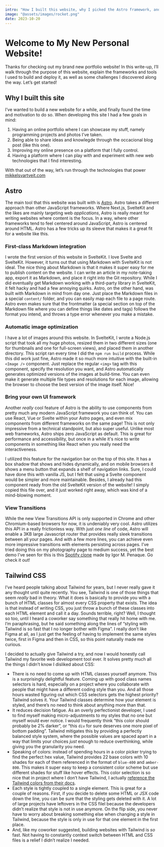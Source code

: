 ```yaml
---
intro: "How I built this website, why I picked the Astro framework, and the reason Tailwind is the best way to write CSS in 2023!"
image: "@assets/images/rocket.png"
date: 2023-10-20
---
```


# Welcome to My New Personal Website!

Thanks for checking out my brand new portfolio website! In this write-up, I’ll walk through the purpose of this website, explain the frameworks and tools I used to build and deploy it, as well as some challenges I discovered along the way. Let’s get started!

## Why I built this site

I’ve wanted to build a new website for a while, and finally found the time and motivation to do so. When developing this site I had a few goals in mind:

1. Having an online portfolio where I can showcase my stuff, namely programming projects and photos I’ve taken.
2. Being able to share ideas and knowlegde through the occacional blog post (like this one).
3. Improving my online presence on a platform that I fully control.
4. Having a platform where I can play with and experiment with new web technologies that I find interesting.

With that out of the way, let’s run through the technologies that power [mikkelsvartveit.com](https://mikkelsvartveit.com)

## Astro

The main tool that this website was built with is [Astro](https://astro.build). Astro takes a different approach than other JavaScript frameworks. Where Next.js, SvelteKit and the likes are mainly targeting web _applications_, Astro is really meant for writing websites where content is the focus. In a way, where other frameworks tend to feel centered around JavaScript, Astro is centered around HTML. Astro has a few tricks up its sleeve that makes it a great fit for a website like this.

### First-class Markdown integration

I wrote the first version of this website in SvelteKit. I love Svelte and SvelteKit. However, it turns out that using Markdown with SvelteKit is not ideal. The nice thing about Markdown is that it makes it super easy for me to publish content on the website. I can write an article in my note-taking app, export it as Markdown, and place it right into the Git repository. While I did eventually get Markdown working with a third-party library in SvelteKit, it felt hacky and had a few annoying quirks. Astro, on the other hand, was built with Markdown in mind from day one. Just place the Markdown files in a special `content/` folder, and you can easily map each file to a page route. Astro even makes sure that the frontmatter (a special section on top of the Markdown file where you can define things like dates and tags) follows the format you intend, and throws a type error whenever you make a mistake.

### Automatic image optimization

I have a lot of images around this website. In SvelteKit, I wrote a Node.js script that took all my huge photos, resized them in two different sizes (one for thumbnails and one for full-screen views), and placed them in another directory. This script ran every time I did the `npm run build` process. While this did work just fine, Astro made it so much more intuitive with the built-in `<Image />` component. Just replace the regular `<img>` tag with this component, specify the resolution you want, and Astro automatically generates optimized versions of the images at build-time. You can even make it generate multiple file types and resolutions for each image, allowing the browser to choose the best version of the image itself. Nice!

### Bring your own UI framework

Another _really_ cool feature of Astro is the ability to use components from pretty much any modern JavaScript framework you can think of. You can use React, Vue or Svelte within your Astro pages, and even mix components from different frameworks on the same page! This is not only impressive from a technical standpoint, but also super useful. Unlike most web frameworks, Astro ships zero JavaScript as default. This is great for performance and accessibility, but once in a while it's nice to write components in something like React when you really need the interactiveness.

I utilized this feature for the navigation bar on the top of this site. It has a box shadow that shows and hides dynamically, and on mobile browsers it shows a menu button that expands a shelf of navigation links. Sure, I could have done this with vanilla JS, but I felt that using a Svelte component would be simpler and more maintainable. Besides, I already had this component ready from the old SvelteKit version of the website! I simply copied this file over, and it just worked right away, which was kind of a mind-blowing moment.

### View Transitions

While the new View Transitions API is only supported in Chrome and other Chromium-based browsers for now, it is undeniably very cool. Astro utilizes this API in a really frictionless way. With just _one line_ of code, Astro will enable a 3KB large Javascript router that provides really sleek transitions between all your pages. And with a few more lines, you can achieve even more impressive transitions with elements persisting across pages. I’ve tried doing this on my photography page to medium success, yet the best demo I’ve seen for this is this [Spotify clone](https://spotify-astro-transitions.vercel.app) made by Igor M. Penaque. Go check it out!

## Tailwind CSS

I’ve heard people talking about Tailwind for years, but I never really gave it any thought until quite recently. You see, Tailwind is one of those things that seem _really_ bad in theory. What it does is basically to provide you with a bunch of HTML classes for almost every CSS property that exists. The idea is that instead of writing CSS, you just throw a bunch of these classes into each HTML element and call it a day. Sounds terrible, right? Well, I thought so too, until I heard a coworker say something that really hit home with me. I’m paraphrasing, but he said something along the lines of “styling with Tailwind is so fast that I no longer bother with Figma”. I really don’t like Figma at all, as I just get the feeling of having to implement the same styles twice, first in Figma and then in CSS, so this point naturally made me curious.

I decided to actually give Tailwind a try, and now I would honestly call Tailwind my favorite web development tool ever. It solves pretty much all the things I didn’t know I disliked about CSS:

- There is no need to come up with HTML classes yourself anymore. This is a surprisingly delightful feature. Coming up with good class names selectors is hard, especially on a project where you collaborate with people that might have a different coding style than you. And all those hours wasted figuring out which CSS selectors gets the highest priority? Tailwind solves it. Your Tailwind classes determine how your element is styled, and there’s no need to think about anything more than that.
- It reduces decision fatigue. As an overly perfectionist developer, I used to find myself making micro-adjustments to my styles that no one but myself would ever notice. I would frequently think “this color should probably be 2% darker”, or “this `div` for sure deserves one more pixel of bottom padding”. Tailwind mitigates this by providing a perfectly balanced style system, where the possible values are spaced apart in a way that limits your choices _just_ enough to reduce overthinking, while giving you the granularity you need.
- Speaking of colors: instead of spending hours in a color picker trying to find the perfect hex value, Tailwind provides 22 base colors with 10 shades for each of them referenced in the format of `blue-400` and `amber-800`. This makes it super easy to keep a consistent color scheme but use different shades for stuff like hover effects. This color selection is so nice that in project where I don’t have Tailwind, I actually [reference the Tailwind colors from their docs](https://tailwindcss.com/docs/customizing-colors).
- Each style is tightly coupled to a single element. This is great for a couple of reasons. First, if you decide to delete some HTML or JSX code down the line, you can be sure that the styling gets deleted with it. A lot of large projects have leftovers in the CSS filel because the developers didn’t realize that style is not in use anymore. On the flip side, you never have to worry about breaking something else when changing a style in Tailwind, because the style is only in use for that one element in the first place.
- And, like my coworker suggested, building websites with Tailwind is _so_ fast. Not having to constantly context switch between HTML and CSS files is a relief I didn’t realize I needed.
